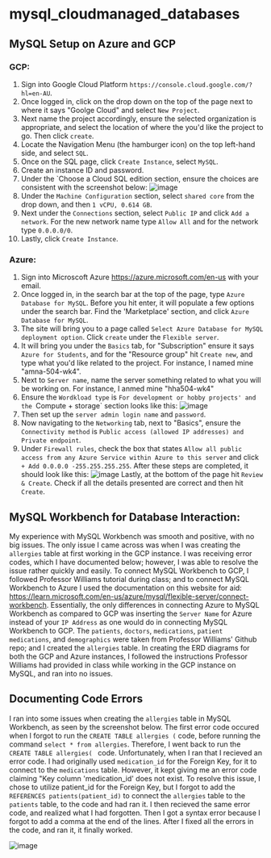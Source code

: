 # mysql_cloudmanaged_databases

## MySQL Setup on Azure and GCP

### GCP: 
1. Sign into Google Cloud Platform `https://console.cloud.google.com/?hl=en-AU`.
2. Once logged in, click on the drop down on the top of the page next to where it says "Goolge Cloud" and select `New Project`.
3. Next name the project accordingly, ensure the selected organization is appropriate, and select the location of where the you'd like the project to go. Then click `create`.
4. Locate the Navigation Menu (the hamburger icon) on the top left-hand side, and select `SQL`.
5. Once on the SQL page, click `Create Instance`, select `MySQL`.
6. Create an instance ID and password.
7. Under the `Choose a Cloud SQL edition section, ensure the choices are consistent with the screenshot below: ![image](https://github.com/amnasyed1/mysql_cloudmanaged_databases/assets/123895397/1310ec0f-9898-4d22-aebb-a72483a8f01b)
8. Under the `Machine Configuration` section, select `shared core` from the drop down, and then `1 vCPU, 0.614 GB`.
9. Next under the `Connections` section, select `Public IP` and click `Add a network`. For the new network name type `Allow All` and for the network type `0.0.0.0/0`.
10. Lastly, click `Create Instance`.

### Azure: 
1. Sign into Microscoft Azure https://azure.microsoft.com/en-us with your email.
2. Once logged in, in the search bar at the top of the page, type `Azure Database for MySQL`. Before you hit enter, it will populate a few options under the search bar. Find the 'Marketplace' section, and click `Azure Database for MySQL`.
3. The site will bring you to a page called `Select Azure Database for MySQL deployment option`. Click `create` under the `Flexible server`.
4. It will bring you under the `Basics` tab, for "Subscription" ensure it says `Azure for Students`, and for the "Resource group" hit `Create new`, and type what you'd like related to the project. For instance, I named mine "amna-504-wk4".
5. Next to `Server name`, name the server something related to what you will be working on. For instance, I anmed mine "hha504-wk4"
6. Ensure the `Wordkload type` is `For development or hobby projects' and the `Compute + storage` section looks like this: ![image](https://github.com/amnasyed1/mysql_cloudmanaged_databases/assets/123895397/85d92fd9-9ff1-41f0-8e48-7b5b37e72dda)
7. Then set up the `server admin login name` and `password`.
8. Now navigating to the `Networking` tab, next to "Basics", ensure the `Connectivity method` is `Public access (allowed IP addresses) and Private endpoint`.
9. Under `Firewall rules`, check the box that states `Allow all public access from any Azure Service within Azure to this server` and click `+ Add 0.0.0.0 -255.255.255.255`. After these steps are completed, it should look like this: ![image](https://github.com/amnasyed1/mysql_cloudmanaged_databases/assets/123895397/134c2f7e-eec0-441f-bd88-0e363fe44ed7)
Lastly, at the bottom of the page hit `Review & Create`. Check if all the details presented are correct and then hit `Create`. 

## MySQL Workbench for Database Interaction:
My experience with MySQL Workbench was smooth and positive, with no big issues. The only issue I came across was when I was creating the `allergies` table at first working in the GCP instance. I was receiving error codes, which I have documented below; however, I was able to resolve the issue rather quickly and easily. To connect MySQL Workbench to GCP, I followed Professor Williams tutorial during class; and to connect MySQL Workbench to Azure I used the documentation on this website for aid: https://learn.microsoft.com/en-us/azure/mysql/flexible-server/connect-workbench. Essentially, the only differences in connecting Azure to MySQL Workbench as compared to GCP was inserting the `Server Name` for Azure instead of your `IP Address` as one would do in connecting MySQL Workbench to GCP. The `patients`, `doctors`, `medications`, `patient medications`, and `demographics` were taken from Professor Williams' Github repo; and I created the `allergies` table. In creating the ERD diagrams for both the GCP and Azure instances, I followed the instructions Professor Williams had provided in class while working in the GCP instance on MySQL, and ran into no issues. 

## Documenting Code Errors
I ran into some issues when creating the `allergies` table in MySQL Workbench, as seen by the screenshot below. The first error code occured when I forgot to run the `CREATE TABLE allergies (` code, before running the command `select * from allergies`. Therefore, I went back to run the `CREATE TABLE allergies( ` code. Unfortunately, when I ran that I recieved an error code. I had originally used `medication_id` for the Foreign Key, for it to connect to the `medications` table. However, it kept giving me an error code claiming "Key column 'medication_id' does not exist. To resolve this issue, I chose to utilize patient_id for the Foreign Key, but I forgot to add the `REFERENCES patients(patient_id)` to connect the `allergies` table to the `patients` table, to the code and had ran it. I then recieved the same error code, and realized what I had forgotten. Then I got a syntax error because I forgot to add a comma at the end of the lines. After I fixed all the errors in the code, and ran it, it finally worked. 

![image](https://github.com/amnasyed1/mysql_cloudmanaged_databases/assets/123895397/5fc5b05d-bc76-4c4f-b289-617ebe0394de)

